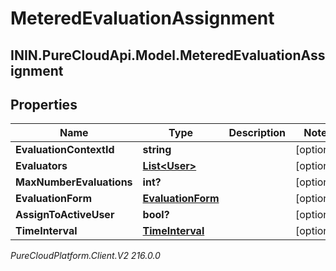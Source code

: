 # MeteredEvaluationAssignment

## ININ.PureCloudApi.Model.MeteredEvaluationAssignment

## Properties

|Name | Type | Description | Notes|
|------------ | ------------- | ------------- | -------------|
| **EvaluationContextId** | **string** |  | [optional] |
| **Evaluators** | [**List&lt;User&gt;**](User) |  | [optional] |
| **MaxNumberEvaluations** | **int?** |  | [optional] |
| **EvaluationForm** | [**EvaluationForm**](EvaluationForm) |  | [optional] |
| **AssignToActiveUser** | **bool?** |  | [optional] |
| **TimeInterval** | [**TimeInterval**](TimeInterval) |  | [optional] |



_PureCloudPlatform.Client.V2 216.0.0_

